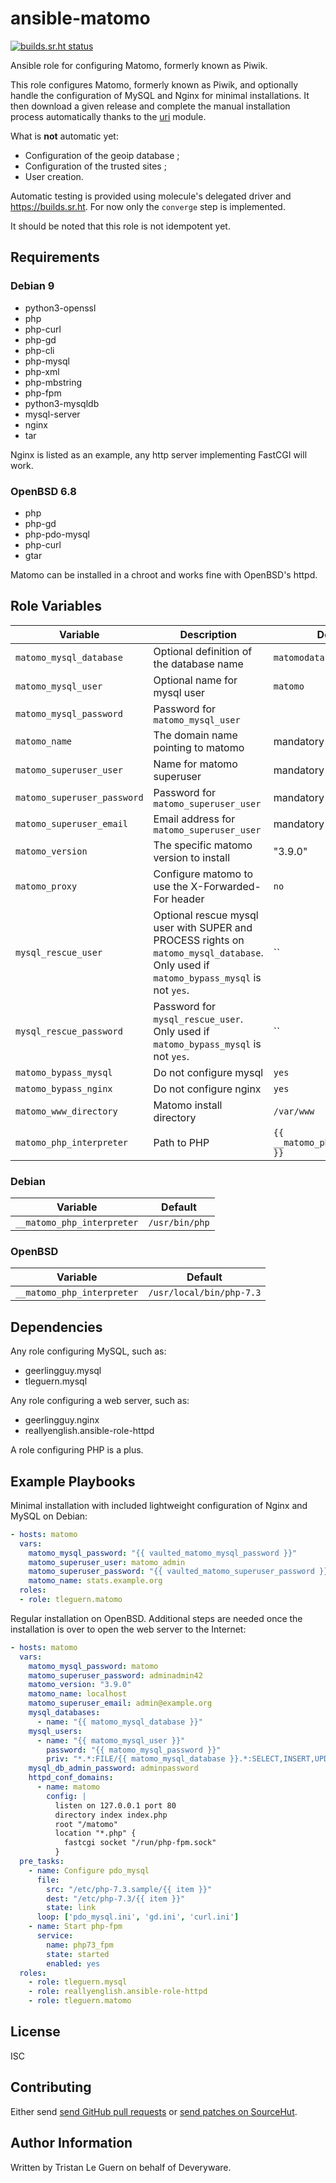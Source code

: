# ansible-matomo

[![builds.sr.ht status](https://builds.sr.ht/~tleguern/ansible-matomo.svg)](https://builds.sr.ht/~tleguern/ansible-matomo?)

Ansible role for configuring Matomo, formerly known as Piwik.

This role configures Matomo, formerly known as Piwik, and optionally handle the configuration of MySQL and Nginx for minimal installations.
It then download a given release and complete the manual installation process automatically thanks to the [uri](https://docs.ansible.com/ansible/latest/collections/ansible/builtin/uri_module.html) module.

What is **not** automatic yet:

- Configuration of the geoip database ;
- Configuration of the trusted sites ;
- User creation.

Automatic testing is provided using molecule's delegated driver and https://builds.sr.ht.
For now only the `converge` step is implemented.

It should be noted that this role is not idempotent yet.

## Requirements

### Debian 9

- python3-openssl
- php
- php-curl
- php-gd
- php-cli
- php-mysql
- php-xml
- php-mbstring
- php-fpm
- python3-mysqldb
- mysql-server
- nginx
- tar

Nginx is listed as an example, any http server implementing FastCGI will work.

### OpenBSD 6.8

- php
- php-gd
- php-pdo-mysql
- php-curl
- gtar

Matomo can be installed in a chroot and works fine with OpenBSD's httpd.

## Role Variables

| Variable | Description | Default |
|----------|-------------|---------|
| `matomo_mysql_database` | Optional definition of the database name | `matomodata` |
| `matomo_mysql_user` | Optional name for mysql user | `matomo` |
| `matomo_mysql_password` | Password for `matomo_mysql_user` | |
| `matomo_name` | The domain name pointing to matomo | mandatory |
| `matomo_superuser_user` | Name for matomo superuser | mandatory |
| `matomo_superuser_password` | Password for `matomo_superuser_user` | mandatory |
| `matomo_superuser_email` | Email address for `matomo_superuser_user` | mandatory |
| `matomo_version` | The specific matomo version to install | "3.9.0" |
| `matomo_proxy` | Configure matomo to use the X-Forwarded-For header | `no` |
| `mysql_rescue_user` | Optional rescue mysql user with SUPER and PROCESS rights on `matomo_mysql_database`. Only used if `matomo_bypass_mysql` is not `yes`. | `` |
| `mysql_rescue_password` | Password for `mysql_rescue_user`. Only used if `matomo_bypass_mysql` is not `yes`. | `` |
| `matomo_bypass_mysql` | Do not configure mysql | `yes` |
| `matomo_bypass_nginx` | Do not configure nginx | `yes` |
| `matomo_www_directory` | Matomo install directory | `/var/www` |
| `matomo_php_interpreter` | Path to PHP | `{{ __matomo_php_interpreter }}`

### Debian

| Variable | Default |
|----------|---------|
| `__matomo_php_interpreter` | `/usr/bin/php` |

### OpenBSD

| Variable | Default |
|----------|---------|
| `__matomo_php_interpreter` | `/usr/local/bin/php-7.3` |

## Dependencies

Any role configuring MySQL, such as:

- geerlingguy.mysql
- tleguern.mysql

Any role configuring a web server, such as:

- geerlingguy.nginx
- reallyenglish.ansible-role-httpd

A role configuring PHP is a plus.

## Example Playbooks

Minimal installation with included lightweight configuration of Nginx and MySQL on Debian:

```yml
- hosts: matomo
  vars:
    matomo_mysql_password: "{{ vaulted_matomo_mysql_password }}"
    matomo_superuser_user: matomo_admin
    matomo_superuser_password: "{{ vaulted_matomo_superuser_password }}"
    matomo_name: stats.example.org
  roles:
  - role: tleguern.matomo
```

Regular installation on OpenBSD. Additional steps are needed once the installation is over to open the web server to the Internet:

```yml
- hosts: matomo
  vars:
    matomo_mysql_password: matomo
    matomo_superuser_password: adminadmin42
    matomo_version: "3.9.0"
    matomo_name: localhost
    matomo_superuser_email: admin@example.org
    mysql_databases:
      - name: "{{ matomo_mysql_database }}"
    mysql_users:
      - name: "{{ matomo_mysql_user }}"
        password: "{{ matomo_mysql_password }}"
        priv: "*.*:FILE/{{ matomo_mysql_database }}.*:SELECT,INSERT,UPDATE,DELETE,CREATE,DROP,ALTER,CREATE\ TEMPORARY\ TABLES,LOCK\ TABLES"
    mysql_db_admin_password: adminpassword
    httpd_conf_domains:
      - name: matomo
        config: |
          listen on 127.0.0.1 port 80
          directory index index.php
          root "/matomo"
          location "*.php" {
            fastcgi socket "/run/php-fpm.sock"
          }
  pre_tasks:
    - name: Configure pdo_mysql
      file:
        src: "/etc/php-7.3.sample/{{ item }}"
        dest: "/etc/php-7.3/{{ item }}"
        state: link
      loop: ['pdo_mysql.ini', 'gd.ini', 'curl.ini']
    - name: Start php-fpm
      service:
        name: php73_fpm
        state: started
        enabled: yes
  roles:
    - role: tleguern.mysql
    - role: reallyenglish.ansible-role-httpd
    - role: tleguern.matomo
```

## License

ISC

## Contributing

Either send [send GitHub pull requests](https://github.com/tleguern/ansible-matomo) or [send patches on SourceHut](https://lists.sr.ht/~tleguern/misc).

## Author Information

Written by Tristan Le Guern on behalf of Deveryware.
